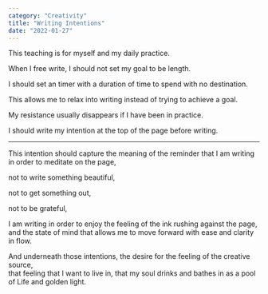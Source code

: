 ```yaml
---
category: "Creativity" 
title: "Writing Intentions"
date: "2022-01-27"
---
```


This teaching is for myself and my daily practice. 

When I free write, I should not set my goal to be length. 

I should set an timer with a duration of time to spend with no destination. 

This allows me to relax into writing instead of trying to achieve a goal. 

My resistance usually disappears if I have been in practice.

I should write my intention at the top of the page before writing. 

---

This intention should capture the meaning of the reminder that I am writing in order to meditate on the page, 

not to write something beautiful, 

not to get something out, 

not to be grateful, 

I am writing in order to enjoy the feeling of the ink rushing against the page,  
and the state of mind that allows me to move forward with ease and clarity in flow.  

And underneath those intentions, the desire for the feeling of the creative source,  
that feeling that I want to live in, that my soul drinks and bathes in as a pool of Life and golden light. 
                                                                                                                                                                        